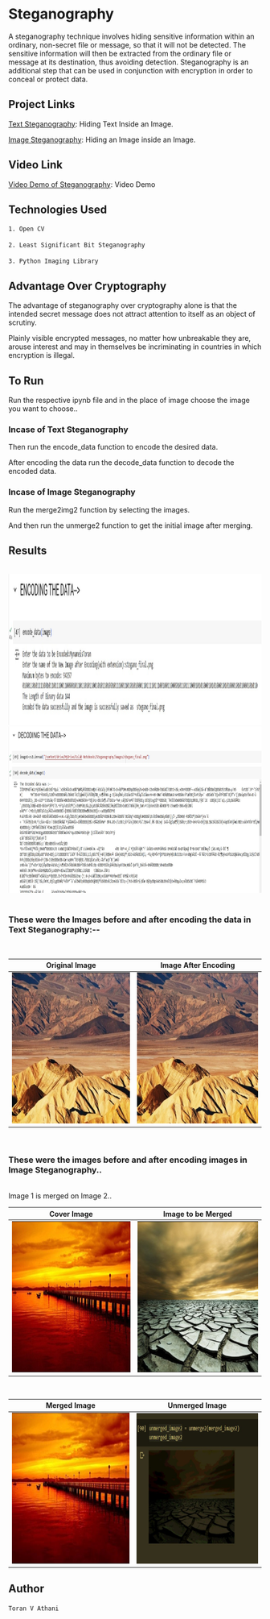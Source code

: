 # Steganography

A steganography technique involves hiding sensitive information within an ordinary, non-secret file or message, so that it will not be detected. The sensitive information will then be extracted from the ordinary file or message at its destination, thus avoiding detection. Steganography is an additional step that can be used in conjunction with encryption in order to conceal or protect data.

## Project Links 

[Text Steganography](https://colab.research.google.com/drive/1BwrJDI4ZxJIs0U8p_VPsaWub7iBI1f1G#scrollTo=MgKT0KEmxJgj): Hiding Text Inside an Image.

[Image Steganography](https://colab.research.google.com/drive/1olDBDtKcBvtfTCyU7Dv6TtDu1BTPwtHE#scrollTo=XEkZE1OcX-PL): Hiding an Image inside an Image.


## Video Link

[Video Demo of Steganography](https://www.loom.com/share/13fd473ee97d455394510e17e2d34722): Video Demo


## Technologies Used
```
1. Open CV

2. Least Significant Bit Steganography

3. Python Imaging Library
```

## Advantage Over Cryptography

The advantage of steganography over cryptography alone is that the intended secret message does not attract attention to itself as an object of scrutiny. 

Plainly visible encrypted messages, no matter how unbreakable they are, arouse interest and may in themselves be incriminating in countries in which encryption is illegal.

## To Run

Run the respective ipynb file and in the place of image choose the image you want to choose..

### Incase of Text Steganography

Then run the encode_data function to encode the desired data.

After encoding the data run the decode_data function to decode the encoded data.

### Incase of Image Steganography

Run the merge2img2 function by selecting the images.

And then run the unmerge2 function to get the initial image after merging.

## Results
<br>
<img src ="images/encode_data.JPG"  width=900 height=300>  
<br>

<img src ="images/decode_data.JPG"  width=900 height=330>
<br><br>

### These were the Images before and after encoding the data in Text Steganography:--
<br>

| Original Image | Image After Encoding |
| :---: | :---: |
| <img src ="images/download.jpg"  width=400 height=300>  | <img src ="images/stegano_final.png"  width=400 height=300> |

<br>

### These were the images before and after encoding images in Image Steganography..
<br>
Image 1 is merged on Image 2..

| Cover Image | Image to be Merged |
| :---: | :---: |
| <img src ="images/nature1.png"  width=400 height=300/> |  <img src='images/nature.png' width=400 height=300/> |

<br>

| Merged Image | Unmerged Image |
| :---: | :---: |
| <img src ="images/merged2.jpg"  width=400 height=300/> |  <img src='images/final.PNG' width=400 height=300/> |


## Author 
```
Toran V Athani
```

